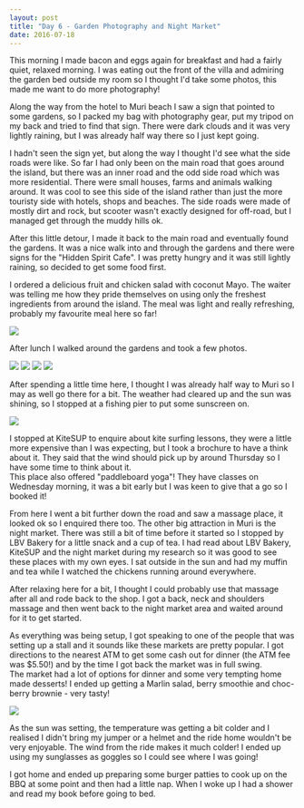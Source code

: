 ```yaml
---
layout: post
title: "Day 6 - Garden Photography and Night Market"
date: 2016-07-18
---
```


This morning I made bacon and eggs again for breakfast and had a fairly quiet,
relaxed morning. I was eating out the front of the villa and admiring the garden
bed outside my room so I thought I'd take some photos, this made me want to do
more photography!

Along the way from the hotel to Muri beach I saw a sign that pointed to some
gardens, so I packed my bag with photography gear, put my tripod on my back
and tried to find that sign. There were dark clouds and it was very lightly
raining, but I was already half way there so I just kept going.

I hadn't seen the sign yet, but along the way I thought I'd see what the side
roads were like. So far I had only been on the main road that goes around the
island, but there was an inner road and the odd side road which was more
residential. There were small houses, farms and animals walking around. It was
cool to see this side of the island rather than just the more touristy side with
hotels, shops and beaches. The side roads were made of mostly dirt and rock, but
scooter wasn't exactly designed for off-road, but I managed get through the
muddy hills ok.

After this little detour, I made it back to the main road and eventually found
the gardens. It was a nice walk into and through the gardens and there were
signs for the "Hidden Spirit Cafe". I was pretty hungry and it was still lightly
raining, so decided to get some food first.

I ordered a delicious fruit and chicken salad with coconut Mayo. The waiter was
telling me how they pride themselves on using only the freshest ingredients from
around the island. The meal was light and really refreshing, probably my
favourite meal here so far!

<img src="https://res.cloudinary.com/stevenocchipinti/image/upload/f_auto,w_1600/2016-cook-islands/day-06-lunch_shs1ki.jpg" />

After lunch I walked around the gardens and took a few photos.

<img src="https://res.cloudinary.com/stevenocchipinti/image/upload/f_auto,w_1600/2016-cook-islands/day-06-garden_komiuj.jpg" />

<img src="https://res.cloudinary.com/stevenocchipinti/image/upload/f_auto,w_1600/2016-cook-islands/day-06-garden2_l5qdul.jpg" />

<img src="https://res.cloudinary.com/stevenocchipinti/image/upload/f_auto,w_1600/2016-cook-islands/day-06-garden3_fyg09j.jpg" />

<img src="https://res.cloudinary.com/stevenocchipinti/image/upload/f_auto,w_1600/2016-cook-islands/day-06-garden4_zxmhm7.jpg" />

After spending a little time here, I thought I was already half way to Muri so I
may as well go there for a bit. The weather had cleared up and the sun was
shining, so I stopped at a fishing pier to put some sunscreen on.

<img src="https://res.cloudinary.com/stevenocchipinti/image/upload/f_auto,w_1600/2016-cook-islands/day-06-beach_sehihj.jpg" />

I stopped at KiteSUP to enquire about kite surfing lessons, they were a little
more expensive than I was expecting, but I took a brochure to have a think about
it. They said that the wind should pick up by around Thursday so I have some
time to think about it.  
This place also offered "paddleboard yoga"! They have classes on Wednesday
morning, it was a bit early but I was keen to give that a go so I booked it!

From here I went a bit further down the road and saw a massage place, it looked
ok so I enquired there too. The other big attraction in Muri is the night
market. There was still a bit of time before it started so I stopped by LBV
Bakery for a little snack and a cup of tea. I had read about LBV Bakery, KiteSUP
and the night market during my research so it was good to see these places
with my own eyes. I sat outside in the sun and had my muffin and tea while I
watched the chickens running around everywhere.

After relaxing here for a bit, I thought I could probably use that massage
after all and rode back to the shop. I got a back, neck and shoulders massage
and then went back to the night market area and waited around for it to get
started.

As everything was being setup, I got speaking to one of the people that was
setting up a stall and it sounds like these markets are pretty popular. I got
directions to the nearest ATM to get some cash out for dinner (the ATM fee was
$5.50!) and by the time I got back the market was in full swing.  
The market had a lot of options for dinner and some very tempting home made
desserts! I ended up getting a Marlin salad, berry smoothie and choc-berry
brownie - very tasty!

<img src="https://res.cloudinary.com/stevenocchipinti/image/upload/c_limit,h_600,w_600/v1/cookislands2016/day-06-dinner_bw5u45.jpg" />

As the sun was setting, the temperature was getting a bit colder and I realised
I didn't bring my jumper or a helmet and the ride home wouldn't be very
enjoyable. The wind from the ride makes it much colder! I ended up using my
sunglasses as goggles so I could see where I was going!

I got home and ended up preparing some burger patties to cook up on the BBQ at
some point and then had a little nap. When I woke up I had a shower and read my
book before going to bed.
